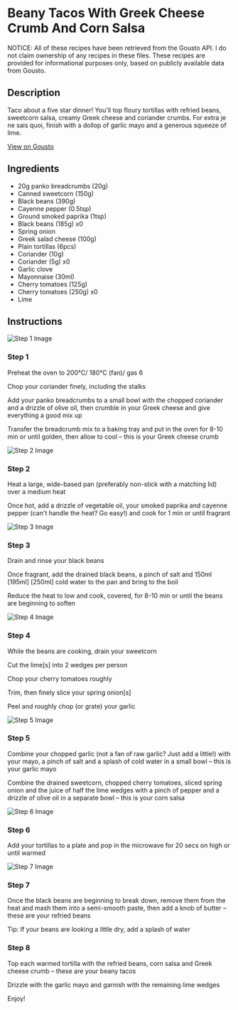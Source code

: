 # Beany Tacos With Greek Cheese Crumb And Corn Salsa

NOTICE: All of these recipes have been retrieved from the Gousto API. I do not claim ownership of any recipes in these files. These recipes are provided for informational purposes only, based on publicly available data from Gousto.

## Description

Taco about a five star dinner! You'll top floury tortillas with refried beans, sweetcorn salsa, creamy Greek cheese and coriander crumbs. For extra je ne sais quoi, finish with a dollop of garlic mayo and a generous squeeze of lime. 

[View on Gousto](https://www.gousto.co.uk/recipes/cookbook/beany-tacos-with-feta-crumb-and-corn-salsa)

## Ingredients

- 20g panko breadcrumbs (20g)
- Canned sweetcorn (150g)
- Black beans (390g)
- Cayenne pepper (0.5tsp)
- Ground smoked paprika (1tsp)
- Black beans (185g) x0
- Spring onion
- Greek salad cheese (100g)
- Plain tortillas (6pcs)
- Coriander (10g)
- Coriander (5g) x0
- Garlic clove
- Mayonnaise (30ml)
- Cherry tomatoes (125g)
- Cherry tomatoes (250g) x0
- Lime

## Instructions

![Step 1 Image](https://production-media.gousto.co.uk/cms/recipe-step-image/Step-1-1636030525390-x200.jpg)

### Step 1

Preheat the oven to 200°C/ 180°C (fan)/ gas 6

Chop your coriander finely, including the stalks

Add your panko breadcrumbs to a small bowl with the chopped coriander and a drizzle of olive oil, then crumble in your Greek cheese and give everything a good mix up

Transfer the breadcrumb mix to a baking tray and put in the oven for 8-10 min or until golden, then allow to cool – this is your Greek cheese crumb

![Step 2 Image](https://production-media.gousto.co.uk/cms/recipe-step-image/Step-2-1-1636030577063-x200.jpg)

### Step 2

Heat a large, wide-based pan (preferably non-stick with a matching lid) over a medium heat

Once hot, add a drizzle of vegetable oil, your smoked paprika and cayenne pepper (can't handle the heat? Go easy!) and cook for 1 min or until fragrant

![Step 3 Image](https://production-media.gousto.co.uk/cms/recipe-step-image/Step-3-1636030586879-x200.jpg)

### Step 3

Drain and rinse your black beans

Once fragrant, add the drained black beans, a pinch of salt and 150ml<span class="text-danger"> <span class="text-purple">[195ml] </span>[250ml]</span> cold water to the pan and bring to the boil

Reduce the heat to low and cook, covered, for 8-10 min or until the beans are beginning to soften

![Step 4 Image](https://production-media.gousto.co.uk/cms/recipe-step-image/Step-4-1636030594981-x200.jpg)

### Step 4

While the beans are cooking, drain your sweetcorn

Cut the lime[s]<span class="text-danger"> </span>into 2 wedges per person

Chop your cherry tomatoes roughly

Trim, then finely slice your spring onion[s]

Peel and roughly chop (or grate) your garlic

![Step 5 Image](https://production-media.gousto.co.uk/cms/recipe-step-image/Step-5-1636030625103-x200.jpg)

### Step 5

Combine your chopped garlic (not a fan of raw garlic? Just add a little!) with your mayo, a pinch of salt and a splash of cold water in a small bowl – this is your garlic mayo

Combine the drained sweetcorn, chopped cherry tomatoes, sliced spring onion and the juice of half the lime wedges with a pinch of pepper and a drizzle of olive oil in a separate bowl – this is your corn salsa

![Step 6 Image](https://production-media.gousto.co.uk/cms/recipe-step-image/Step-6-1636030656535-x200.jpg)

### Step 6

Add your tortillas to a plate and pop in the microwave for 20 secs on high or until warmed

![Step 7 Image](https://production-media.gousto.co.uk/cms/recipe-step-image/Step-7-1636030673800-x200.jpg)

### Step 7

Once the black beans are beginning to break down, remove them from the heat and mash them into a semi-smooth paste, then add a knob of butter – these are your refried beans

Tip: If your beans are looking a little dry, add a splash of water

### Step 8

Top each warmed tortilla with the refried beans, corn salsa and Greek cheese crumb – these are your beany tacos

Drizzle with the garlic mayo and garnish with the remaining lime wedges

Enjoy!


